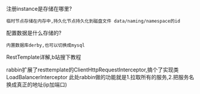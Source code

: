 注册instance是存储在哪里?
    
    临时节点存储在内存中,持久化节点持久化到磁盘文件 data/naming/namespace的id
配置数据是什么存储的?
    
    内置数据库derby,也可以切换成mysql

RestTemplate详解,b站搜下教程

rabbin扩展了resttemplate的ClientHttpRequestInterceptor,搞个了实现类LoadBalancerInterceptor
此处rabbin做的功能就是1.拉取所有的服务,2.把服务名换成真正的地址(ip加端口)
